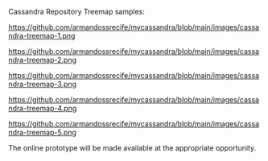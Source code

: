 Cassandra Repository Treemap samples: 

https://github.com/armandossrecife/mycassandra/blob/main/images/cassandra-treemap-1.png
 
https://github.com/armandossrecife/mycassandra/blob/main/images/cassandra-treemap-2.png

https://github.com/armandossrecife/mycassandra/blob/main/images/cassandra-treemap-3.png

https://github.com/armandossrecife/mycassandra/blob/main/images/cassandra-treemap-4.png
 
https://github.com/armandossrecife/mycassandra/blob/main/images/cassandra-treemap-5.png

The online prototype will be made available at the appropriate opportunity.
